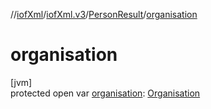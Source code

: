 //[iofXml](../../../index.md)/[iofXml.v3](../index.md)/[PersonResult](index.md)/[organisation](organisation.md)

# organisation

[jvm]\
protected open var [organisation](organisation.md): [Organisation](../-organisation/index.md)
